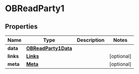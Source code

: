 
# OBReadParty1

## Properties
Name | Type | Description | Notes
------------ | ------------- | ------------- | -------------
**data** | [**OBReadParty1Data**](OBReadParty1Data.md) |  | 
**links** | [**Links**](Links.md) |  |  [optional]
**meta** | [**Meta**](Meta.md) |  |  [optional]



